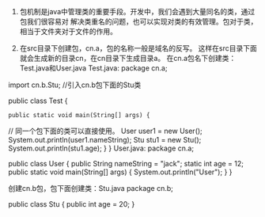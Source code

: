 1. 包机制是java中管理类的重要手段。开发中，我们会遇到大量同名的类，通过包我们很容易对
解决类重名的问题，也可以实现对类的有效管理。包对于类，相当于文件夹对于文件的作用。

2. 在src目录下创建包，cn.a，包的名称一般是域名的反写。
这样在src目录下面就会生成新的目录cn，在cn目录下生成目录a。
在cn.a包名下创建类：Test.java和User.java
Test.java:
package cn.a;

import cn.b.Stu;  //引入cn.b包下面的Stu类

public class Test {
	
	public static void main(String[] args) {
//		同一个包下面的类可以直接使用。
		User user1 = new User();
		System.out.println(user1.nameString);
		Stu stu1 = new Stu();
		System.out.println(stu1.age);
	}
}
User.java:
package cn.a;

public class User {
	public String nameString = "jack";
	static int age = 12;
	public static void main(String[] args) {
		System.out.println("User");
	}
}

创建cn.b包，包下面创建类：Stu.java
package cn.b;

public class Stu {
	 public int age = 20;
}
